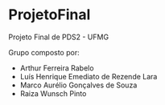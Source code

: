# ProjetoFinal

Projeto Final de PDS2 - UFMG

Grupo composto por:
- Arthur Ferreira Rabelo
- Luís Henrique Emediato de Rezende Lara
- Marco Aurélio Gonçalves de Souza
- Raiza Wunsch Pinto

